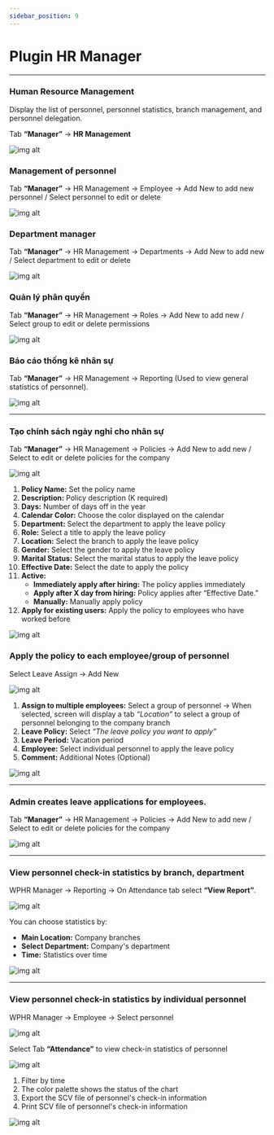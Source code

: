 ```yaml
---
sidebar_position: 9
---
```


# Plugin HR Manager
---

### Human Resource Management
Display the list of personnel, personnel statistics, branch management, and personnel delegation.

Tab **“Manager”** -> **HR Management**

![img alt](/img/data/news/hr-management-plugin-01.jpg)

### Management of personnel
Tab **“Manager”** -> HR Management -> Employee -> Add New to add new personnel / Select personnel to edit or delete

![img alt](/img/data/news/hr-management-plugin-02.jpg)

### Department manager
Tab **“Manager”** -> HR Management -> Departments -> Add New to add new / Select department to edit or delete

![img alt](/img/data/news/hr-management-plugin-03.jpg)

### Quản lý phân quyền
Tab **“Manager”** -> HR Management -> Roles -> Add New to add new / Select group to edit or delete permissions

![img alt](/img/data/news/hr-management-plugin-04.jpg)

### Báo cáo thống kê nhân sự
Tab **“Manager”** -> HR Management -> Reporting (Used to view general statistics of personnel).

![img alt](/img/data/news/hr-management-plugin-05.jpg)

--- 

### Tạo chính sách ngày nghỉ cho nhân sự
Tab **“Manager”** -> HR Management -> Policies -> Add New to add new / Select to edit or delete policies for the company

![img alt](/img/data/news/hr-management-plugin-06.jpg)

1. **Policy Name:** Set the policy name
2. **Description:** Policy description (K required)
3. **Days:** Number of days off in the year
4. **Calendar Color:** Choose the color displayed on the calendar
5. **Department:** Select the department to apply the leave policy
6. **Role:** Select a title to apply the leave policy
7. **Location:** Select the branch to apply the leave policy
8. **Gender:** Select the gender to apply the leave policy
9. **Marital Status:** Select the marital status to apply the leave policy
10. **Effective Date:** Select the date to apply the policy
11. **Active:**
    - **Immediately apply after hiring:** The policy applies immediately
    - **Apply after X day from hiring:** Policy applies after “Effective Date.”
    - **Manually:** Manually apply policy
12. **Apply for existing users:** Apply the policy to employees who have worked before

![img alt](/img/data/news/hr-management-plugin-07.jpg)

### Apply the policy to each employee/group of personnel
Select Leave Assign -> Add New

![img alt](/img/data/news/hr-management-plugin-08.jpg)

1. **Assign to multiple employees:** Select a group of personnel -> When selected, screen will display a tab *“Location”* to select a group of personnel belonging to the company branch
2. **Leave Policy:** Select *“The leave policy you want to apply”*
3. **Leave Period:** Vacation period
4. **Employee:** Select individual personnel to apply the leave policy
5. **Comment:** Additional Notes (Optional)

![img alt](/img/data/news/hr-management-plugin-09.jpg)

---

### Admin creates leave applications for employees.

Tab **“Manager”** -> HR Management -> Policies -> Add New to add new / Select to edit or delete policies for the company

![img alt](/img/data/news/hr-management-plugin-10.jpg)

---

### View personnel check-in statistics by branch, department

WPHR Manager → Reporting -> On Attendance tab select **“View Report”**.

![img alt](/img/data/news/hr-management-plugin-11.jpg)

You can choose statistics by:
- **Main Location:** Company branches
- **Select Department:** Company's department
- **Time:** Statistics over time

![img alt](/img/data/news/hr-management-plugin-12.jpg)

---

### View personnel check-in statistics by individual personnel

WPHR Manager → Employee -> Select personnel

![img alt](/img/data/news/hr-management-plugin-13.jpg)

Select Tab **“Attendance”** to view check-in statistics of personnel

![img alt](/img/data/news/hr-management-plugin-14.jpg)

1. Filter by time
2. The color palette shows the status of the chart
3. Export the SCV file of personnel's check-in information
4. Print SCV file of personnel's check-in information

![img alt](/img/data/news/hr-management-plugin-15.jpg)